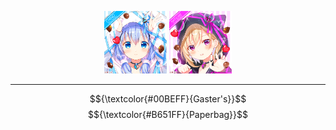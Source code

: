 <p align="center">
  <img src="https://github.com/Minecube1510/s4mpl3_m3m0ry/blob/main/btc_img/a01_GFB.png", width="100">
  <img src="https://github.com/Minecube1510/s4mpl3_m3m0ry/blob/main/btc_img/e05_HPW.png", width="100">
</p>


---

$${\textcolor{#00BEFF}{Gaster's}}$$
$${\textcolor{#B651FF}{Paperbag}}$$